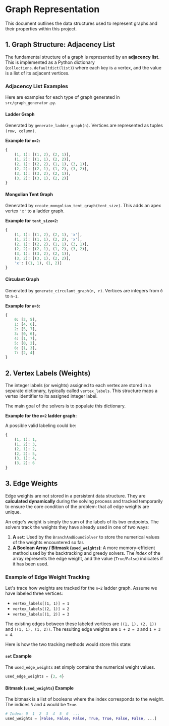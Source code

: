 # Graph Representation

This document outlines the data structures used to represent graphs and their properties within this project.

## 1. Graph Structure: Adjacency List

The fundamental structure of a graph is represented by an **adjacency list**. This is implemented as a Python dictionary (`collections.defaultdict(list)`) where each key is a vertex, and the value is a list of its adjacent vertices.

### Adjacency List Examples

Here are examples for each type of graph generated in `src/graph_generator.py`.

#### Ladder Graph

Generated by `generate_ladder_graph(n)`. Vertices are represented as tuples `(row, column)`.

**Example for `n=2`:**

```python
{
    (1, 1): [(1, 2), (2, 1)],
    (1, 2): [(1, 1), (2, 2)],
    (2, 1): [(2, 2), (1, 1), (3, 1)],
    (2, 2): [(2, 1), (1, 2), (3, 2)],
    (3, 1): [(3, 2), (2, 1)],
    (3, 2): [(3, 1), (2, 2)]
}
```

#### Mongolian Tent Graph

Generated by `create_mongolian_tent_graph(tent_size)`. This adds an apex vertex `'x'` to a ladder graph.

**Example for `tent_size=2`:**

```python
{
    (1, 1): [(1, 2), (2, 1), 'x'],
    (1, 2): [(1, 1), (2, 2), 'x'],
    (2, 1): [(2, 2), (1, 1), (3, 1)],
    (2, 2): [(2, 1), (1, 2), (3, 2)],
    (3, 1): [(3, 2), (2, 1)],
    (3, 2): [(3, 1), (2, 2)],
    'x': [(1, 1), (1, 2)]
}
```

#### Circulant Graph

Generated by `generate_circulant_graph(n, r)`. Vertices are integers from `0` to `n-1`.

**Example for `n=8`:**

```python
{
    0: [3, 5],
    1: [4, 6],
    2: [5, 7],
    3: [0, 6],
    4: [1, 7],
    5: [0, 2],
    6: [1, 3],
    7: [2, 4]
}
```

## 2. Vertex Labels (Weights)

The integer labels (or weights) assigned to each vertex are stored in a separate dictionary, typically called `vertex_labels`. This structure maps a vertex identifier to its assigned integer label.

The main goal of the solvers is to populate this dictionary.

**Example for the `n=2` ladder graph:**

A possible valid labeling could be:

```python
{
    (1, 1): 1,
    (1, 2): 3,
    (2, 1): 2,
    (2, 2): 5,
    (3, 1): 4,
    (3, 2): 6
}
```

## 3. Edge Weights

Edge weights are not stored in a persistent data structure. They are **calculated dynamically** during the solving process and tracked temporarily to ensure the core condition of the problem: that all edge weights are unique.

An edge's weight is simply the sum of the labels of its two endpoints. The solvers track the weights they have already used in one of two ways:

1.  **A `set`**: Used by the `BranchAndBoundSolver` to store the numerical values of the weights encountered so far.
2.  **A Boolean Array / Bitmask (`used_weights`)**: A more memory-efficient method used by the backtracking and greedy solvers. The *index* of the array represents the edge weight, and the value (`True`/`False`) indicates if it has been used.

### Example of Edge Weight Tracking

Let's trace how weights are tracked for the `n=2` ladder graph. Assume we have labeled three vertices:
- `vertex_labels[(1, 1)] = 1`
- `vertex_labels[(2, 1)] = 2`
- `vertex_labels[(1, 2)] = 3`

The existing edges between these labeled vertices are `((1, 1), (2, 1))` and `((1, 1), (1, 2))`. The resulting edge weights are `1 + 2 = 3` and `1 + 3 = 4`.

Here is how the two tracking methods would store this state:

#### `set` Example

The `used_edge_weights` set simply contains the numerical weight values.

```python
used_edge_weights = {3, 4}
```

#### Bitmask (`used_weights`) Example

The bitmask is a list of booleans where the index corresponds to the weight. The indices `3` and `4` would be `True`.

```python
# Index: 0  1  2  3  4  5  6  ...
used_weights = [False, False, False, True, True, False, False, ...]
```